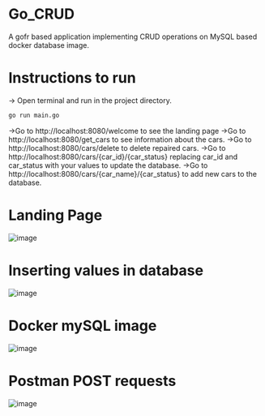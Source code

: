 # Go_CRUD
A gofr based application implementing CRUD operations on MySQL based docker database image.

# Instructions to run
-> Open terminal and run in the project directory.

```sh
go run main.go 
```

->Go to http://localhost:8080/welcome to see the landing page
->Go to http://localhost:8080/get_cars to see information about the cars.
->Go to http://localhost:8080/cars/delete to delete repaired cars.
->Go to http://localhost:8080/cars/{car_id}/{car_status} replacing car_id and car_status with your values to update the database.
->Go to http://localhost:8080/cars/{car_name}/{car_status} to add new cars to the database.


# Landing Page
![image](https://github.com/RinzlerN26/Go_CRUD/assets/74294802/2cd7b1e9-dd21-4a36-a634-b0f7030670c0)

# Inserting values in database
![image](https://github.com/RinzlerN26/Go_CRUD/assets/74294802/2e15faa1-3d6b-4b45-92dd-99d776c55913)

# Docker mySQL image
![image](https://github.com/RinzlerN26/Go_CRUD/assets/74294802/3d09e085-2979-46b4-9777-5e32de717219)

# Postman POST requests
![image](https://github.com/RinzlerN26/Go_CRUD/assets/74294802/7fa77d45-3c55-4c6a-bbb6-840ce849b534)



